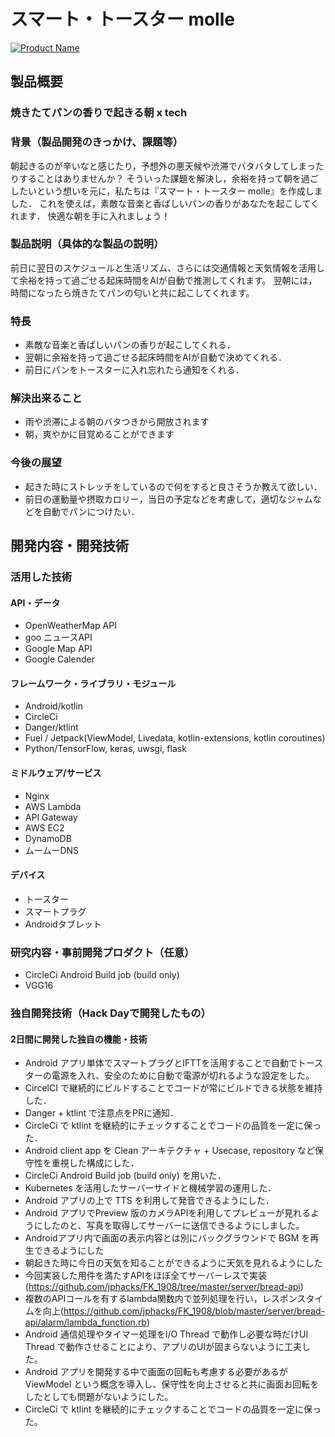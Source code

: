 # スマート・トースター molle

[![Product Name](image.png)](https://www.youtube.com/watch?v=G5rULR53uMk)

## 製品概要
### 焼きたてパンの香りで起きる朝 x tech

### 背景（製品開発のきっかけ、課題等）
朝起きるのが辛いなと感じたり，予想外の悪天候や渋滞でバタバタしてしまったりすることはありませんか？
そういった課題を解決し，余裕を持って朝を過ごしたいという想いを元に，私たちは『スマート・トースター molle』を作成しました．
これを使えば，素敵な音楽と香ばしいパンの香りがあなたを起こしてくれます．
快適な朝を手に入れましょう！

### 製品説明（具体的な製品の説明）
前日に翌日のスケジュールと生活リズム、さらには交通情報と天気情報を活用して余裕を持って過ごせる起床時間をAIが自動で推測してくれます。
翌朝には，時間になったら焼きたてパンの匂いと共に起こしてくれます。

### 特長
* 素敵な音楽と香ばしいパンの香りが起こしてくれる．
* 翌朝に余裕を持って過ごせる起床時間をAIが自動で決めてくれる．
* 前日にパンをトースターに入れ忘れたら通知をくれる．

### 解決出来ること
* 雨や渋滞による朝のバタつきから開放されます
* 朝，爽やかに目覚めることができます

### 今後の展望
* 起きた時にストレッチをしているので何をすると良さそうか教えて欲しい．
* 前日の運動量や摂取カロリー，当日の予定などを考慮して，適切なジャムなどを自動でパンにつけたい．

## 開発内容・開発技術
### 活用した技術
#### API・データ
* OpenWeatherMap API
* goo ニュースAPI
* Google Map API
* Google Calender

#### フレームワーク・ライブラリ・モジュール
* Android/kotlin
* CircleCi
* Danger/ktlint
* Fuel / Jetpack(ViewModel, Livedata, kotlin-extensions, kotlin coroutines)
* Python/TensorFlow, keras, uwsgi, flask

#### ミドルウェア/サービス
* Nginx
* AWS Lambda
* API Gateway
* AWS EC2
* DynamoDB
* ムームーDNS

#### デバイス
* トースター
* スマートプラグ
* Androidタブレット

### 研究内容・事前開発プロダクト（任意）
* CircleCi Android Build job (build only)
* VGG16

### 独自開発技術（Hack Dayで開発したもの）
#### 2日間に開発した独自の機能・技術
* Android アプリ単体でスマートプラグとIFTTを活用することで自動でトースターの電源を入れ、安全のために自動で電源が切れるような設定をした。
* CircelCI で継続的にビルドすることでコードが常にビルドできる状態を維持した．
* Danger + ktlint で注意点をPRに通知．
* CircleCi で ktlint を継続的にチェックすることでコードの品質を一定に保った．
* Android client app を Clean アーキテクチャ + Usecase, repository など保守性を重視した構成にした．
* CircleCi Android Build job (build only) を用いた．
* Kubernetes を活用したサーバーサイドと機械学習の運用した．
* Android アプリの上で TTS を利用して発音できるようにした．
* Android アプリでPreview 版のカメラAPIを利用してプレビューが見れるようにしたのと、写真を取得してサーバーに送信できるようにしました。
* Androidアプリ内で画面の表示内容とは別にバックグラウンドで BGM を再生できるようにした
* 朝起きた時に今日の天気を知ることができるように天気を見れるようにした
* 今回実装した用件を満たすAPIをほぼ全てサーバーレスで実装(https://github.com/jphacks/FK_1908/tree/master/server/bread-api)
* 複数のAPIコールを有するlambda関数内で並列処理を行い，レスポンスタイムを向上(https://github.com/jphacks/FK_1908/blob/master/server/bread-api/alarm/lambda_function.rb)
* Android 通信処理やタイマー処理をI/O Thread で動作し必要な時だけUI Thread で動作させることにより、アプリのUIが固まらないように工夫した。
* Android アプリを開発する中で画面の回転も考慮する必要があるが ViewModel という概念を導入し、保守性を向上させると共に画面お回転をしたとしても問題がないようにした。
* CircleCi で ktlint を継続的にチェックすることでコードの品質を一定に保った。

